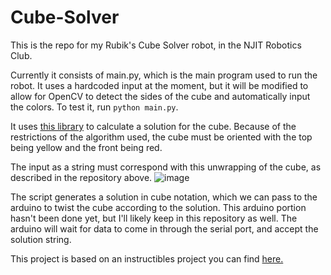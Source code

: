 # Cube-Solver
 
This is the repo for my Rubik's Cube Solver robot, in the NJIT Robotics Club.

Currently it consists of main.py, which is the main program used to run the robot. It uses a hardcoded input at the moment, but it will be modified to allow for OpenCV to detect the sides of the cube and automatically input the colors. To test it, run `python main.py`.

It uses [this library](https://github.com/Wiston999/python-rubik) to calculate a solution for the cube. Because of the restrictions of the algorithm used, the cube must be oriented with the top being yellow and the front being red.

The input as a string must correspond with this unwrapping of the cube, as described in the repository above.
![image](https://user-images.githubusercontent.com/21321412/136248812-0ce28f98-a8eb-423b-bdf9-ed5a264fb2a6.png)


The script generates a solution in cube notation, which we can pass to the arduino to twist the cube according to the solution. 
This arduino portion hasn't been done yet, but I'll likely keep in this repository as well. The arduino will wait for data to come in through the serial port, and accept the solution string.

This project is based on an instructibles project you can find [here.](https://www.instructables.com/id/Q-Bot-the-Open-Source-Rubiks-Cube-Solver/)
